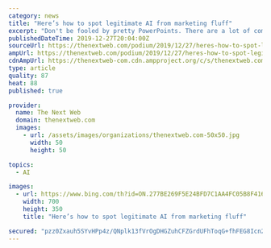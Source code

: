 ```yaml
---
category: news
title: "Here’s how to spot legitimate AI from marketing fluff"
excerpt: "Don't be fooled by pretty PowerPoints. There are a lot of companies out there that claim to do artificial intelligence (AI). You’ll find the omnipresent initials appended to domain names or within the first few words of a pitch deck, but, frankly, a lot of it is BS. Usually, it’s a set of simple regressions and/or heuristics that require a ..."
publishedDateTime: 2019-12-27T20:04:00Z
sourceUrl: https://thenextweb.com/podium/2019/12/27/heres-how-to-spot-legitimate-ai-from-marketing-fluff/
ampUrl: https://thenextweb.com/podium/2019/12/27/heres-how-to-spot-legitimate-ai-from-marketing-fluff/amp/
cdnAmpUrl: https://thenextweb-com.cdn.ampproject.org/c/s/thenextweb.com/podium/2019/12/27/heres-how-to-spot-legitimate-ai-from-marketing-fluff/amp/
type: article
quality: 87
heat: 88
published: true

provider:
  name: The Next Web
  domain: thenextweb.com
  images:
    - url: /assets/images/organizations/thenextweb.com-50x50.jpg
      width: 50
      height: 50

topics:
  - AI

images:
  - url: https://www.bing.com/th?id=ON.277BE269F5E24BFD7C1AA4FC05B8F416
    width: 700
    height: 350
    title: "Here’s how to spot legitimate AI from marketing fluff"

secured: "pzz0Zxauh5SYvHPp4z/QNplk13fVrOgDHGZuhCFZGrdUFhToqG+fhFEG8Icn2t7Hev2lXfrXQqFHdmnRcbqiN9VXzAXIev9ovdI5NGU69Lg2I8Xl+CpvbMp0yjPQCljJoq9NnTrrTxo2aIwEyZe566C/SaF+xlm7nr75oUPWPEdMH83YsJ5xARINPWhpZe8+KTmzo/61EeA1KRFZmUfxVtUDyPf9flD3ENtfHYcg2FZoLVVcSARsisBgthhlU4OHElZQ5E1FLQp21iddRI1Khg==;38qo8Jj0l9sU/AYcBuzQiw=="
---
```


